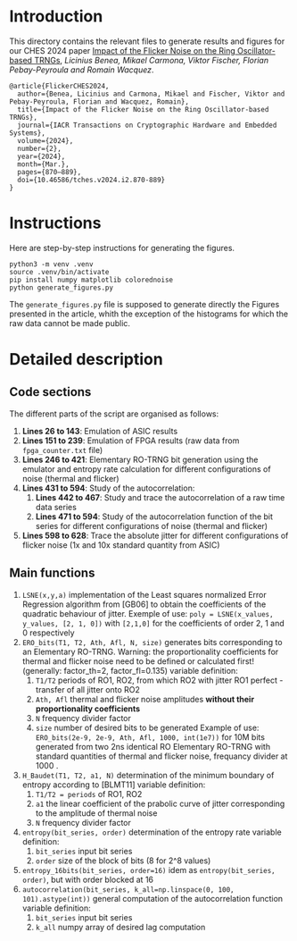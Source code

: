 # Introduction

This directory contains the relevant files to generate results and figures for our CHES 2024 paper [Impact of the Flicker Noise on the Ring Oscillator-based TRNGs](https://tches.iacr.org/index.php/TCHES/article/view/11450), _Licinius Benea, Mikael Carmona, Viktor Fischer, Florian Pebay-Peyroula and Romain Wacquez_.

```
@article{FlickerCHES2024,
  author={Benea, Licinius and Carmona, Mikael and Fischer, Viktor and Pebay-Peyroula, Florian and Wacquez, Romain},
  title={Impact of the Flicker Noise on the Ring Oscillator-based TRNGs},
  journal={IACR Transactions on Cryptographic Hardware and Embedded Systems},
  volume={2024},
  number={2},
  year={2024},
  month={Mar.},
  pages={870–889},
  doi={10.46586/tches.v2024.i2.870-889}
}
```

# Instructions

Here are step-by-step instructions for generating the figures.

```
python3 -m venv .venv
source .venv/bin/activate
pip install numpy matplotlib colorednoise
python generate_figures.py
```
The `generate_figures.py` file is supposed to generate directly the Figures presented in the article, whith the exception of the histograms for which the raw data cannot be made public.

# Detailed description

## Code sections

The different parts of the script are organised as follows:
1. **Lines 26 to 143**: Emulation of ASIC results 
2. **Lines 151 to 239**: Emulation of FPGA results (raw data from `fpga_counter.txt` file)
3. **Lines 246 to 421**: Elementary RO-TRNG bit generation using the emulator and entropy rate calculation for different configurations of noise (thermal and flicker)
4. **Lines 431 to 594**: Study of the autocorrelation:
   1. **Lines 442 to 467**: Study and trace the autocorrelation of a raw time data series
   2. **Lines 471 to 594**: Study of the autocorrelation function of the bit series for different configurations of noise (thermal and flicker)
5. **Lines 598 to 628**: Trace the absolute jitter for different configurations of flicker noise (1x and 10x standard quantity from ASIC)

## Main functions

1. `LSNE(x,y,a)` implementation of the Least squares normalized Error Regression algorithm from [GB06] to obtain the coefficients of the quadratic behaviour of jitter. Exemple of use: `poly = LSNE(x_values, y_values, [2, 1, 0])`  with `[2,1,0]` for the coefficients of order 2, 1 and 0 respectively
2. `ERO_bits(T1, T2, Ath, Afl, N, size)` generates bits corresponding to an Elementary RO-TRNG. Warning: the proportionality coefficients for thermal and flicker noise need to be defined or calculated first! (generally: factor_th=2, factor_fl=0.135)
variable definition:
   1. `T1/T2` periods of RO1, RO2, from which RO2 with jitter RO1 perfect - transfer of all jitter onto RO2 
   2. `Ath, Afl` thermal and flicker noise amplitudes **without their proportionality coefficients**
   3. `N` frequency divider factor
   4. `size` number of desired bits to be generated
Example of use: `ERO_bits(2e-9, 2e-9, Ath, Afl, 1000, int(1e7))` for 10M  bits generated from two 2ns identical RO Elementary RO-TRNG with standard quantities of thermal and flicker noise, frequancy divider at 1000 .
3. `H_Baudet(T1, T2, a1, N)` determination of the minimum boundary of entropy according to [BLMT11] variable definition:
   1. `T1/T2 = periods` of RO1, RO2
   2. `a1` the linear coefficient of the prabolic curve of jitter corresponding to the amplitude of thermal noise 
   3. `N` frequency divider factor
4. `entropy(bit_series, order)` determination of the entropy rate variable definition:
   1. `bit_series` input bit series
   2. `order` size of the block of bits (8 for 2^8 values)
5. `entropy_16bits(bit_series, order=16)` idem as `entropy(bit_series, order)`, but with order blocked at 16 
6. `autocorrelation(bit_series, k_all=np.linspace(0, 100, 101).astype(int))` general computation of the autocorrelation function variable definition:
   1. `bit_series` input bit series
   2. `k_all` numpy array of desired lag computation 
